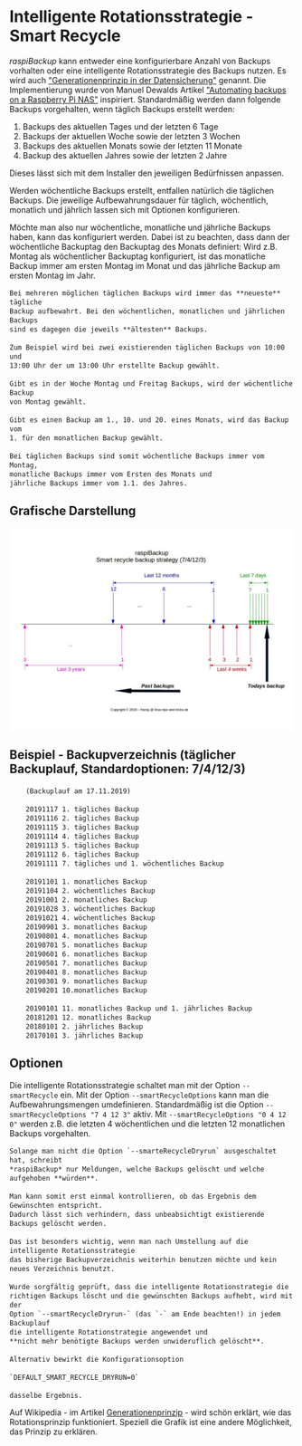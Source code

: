 # Intelligente Rotationsstrategie - Smart Recycle

*raspiBackup* kann entweder eine konfigurierbare Anzahl von Backups vorhalten oder eine intelligente
Rotationsstrategie des Backups nutzen. Es wird auch ["Generationenprinzip in
der Datensicherung"](https://de.wikipedia.org/wiki/Generationenprinzip) genannt. Die Implementierung wurde von Manuel Dewalds
Artikel ["Automating backups on a Raspberry Pi NAS"](https://opensource.com/article/18/8/automate-backups-raspberry-pi) inspiriert.
Standardmäßig werden dann folgende Backups vorgehalten,
wenn täglich Backups erstellt werden:

  1. Backups des aktuellen Tages und der letzten 6 Tage
  2. Backups der aktuellen Woche sowie der letzten 3 Wochen
  3. Backups des aktuellen Monats sowie der letzten 11 Monate
  4. Backup des aktuellen Jahres sowie der letzten 2 Jahre

Dieses lässt sich mit dem Installer den jeweiligen Bedürfnissen anpassen.

Werden wöchentliche Backups erstellt, entfallen natürlich die täglichen Backups.
Die jeweilige Aufbewahrungsdauer für täglich, wöchentlich, monatlich und
jährlich lassen sich mit Optionen konfigurieren.

Möchte man also nur wöchentliche, monatliche und jährliche Backups haben, kann
das konfiguriert werden. Dabei ist zu beachten, dass dann der wöchentliche
Backuptag den Backuptag des Monats definiert: Wird z.B. Montag als
wöchentlicher Backuptag konfiguriert, ist das monatliche Backup immer am ersten
Montag im Monat und das jährliche Backup am ersten Montag im Jahr.

``` admonish info title="Hinweis"
Bei mehreren möglichen täglichen Backups wird immer das **neueste** tägliche
Backup aufbewahrt. Bei den wöchentlichen, monatlichen und jährlichen Backups
sind es dagegen die jeweils **ältesten** Backups.

Zum Beispiel wird bei zwei existierenden täglichen Backups von 10:00 und
13:00 Uhr der um 13:00 Uhr erstellte Backup gewählt.

Gibt es in der Woche Montag und Freitag Backups, wird der wöchentliche Backup
von Montag gewählt.

Gibt es einen Backup am 1., 10. und 20. eines Monats, wird das Backup vom
1. für den monatlichen Backup gewählt.

Bei täglichen Backups sind somit wöchentliche Backups immer vom Montag,
monatliche Backups immer vom Ersten des Monats und
jährliche Backups immer vom 1.1. des Jahres.
```

## Grafische Darstellung

![smartStrategy](images/smartStrategy.jpg)


## Beispiel - Backupverzeichnis (täglicher Backuplauf, Standardoptionen: 7/4/12/3)

```
    (Backuplauf am 17.11.2019)

    20191117 1. tägliches Backup
    20191116 2. tägliches Backup
    20191115 3. tägliches Backup
    20191114 4. tägliches Backup
    20191113 5. tägliches Backup
    20191112 6. tägliches Backup
    20191111 7. tägliches und 1. wöchentliches Backup

    20191101 1. monatliches Backup
    20191104 2. wöchentliches Backup
    20191001 2. monatliches Backup
    20191028 3. wöchentliches Backup
    20191021 4. wöchentliches Backup
    20190901 3. monatliches Backup
    20190801 4. monatliches Backup
    20190701 5. monatliches Backup
    20190601 6. monatliches Backup
    20190501 7. monatliches Backup
    20190401 8. monatliches Backup
    20190301 9. monatliches Backup
    20190201 10.monatliches Backup

    20190101 11. monatliches Backup und 1. jährliches Backup
    20181201 12. monatliches Backup
    20180101 2. jährliches Backup
    20170101 3. jährliches Backup
```

## Optionen

Die intelligente Rotationsstrategie schaltet man mit der Option `--smartRecycle` ein.
Mit der Option `--smartRecycleOptions` kann man die Aufbewahrungsmengen umdefinieren.
Standardmäßig ist die Option `--smartRecycleOptions "7 4 12 3"` aktiv.
Mit `--smartRecycleOptions "0 4 12 0"` werden z.B. die letzten 4
wöchentlichen und die letzten 12 monatlichen Backups vorgehalten.

``` admonish caution title="Wichtiger Hinweis"
Solange man nicht die Option `--smarteRecycleDryrun` ausgeschaltet hat, schreibt
*raspiBackup* nur Meldungen, welche Backups gelöscht und welche aufgehoben **würden**.

Man kann somit erst einmal kontrollieren, ob das Ergebnis dem Gewünschten entspricht.
Dadurch lässt sich verhindern, dass unbeabsichtigt existierende Backups gelöscht werden.

Das ist besonders wichtig, wenn man nach Umstellung auf die intelligente Rotationsstrategie
das bisherige Backupverzeichnis weiterhin benutzen möchte und kein neues Verzeichnis benutzt.

Wurde sorgfältig geprüft, dass die intelligente Rotationstrategie die
richtigen Backups löscht und die gewünschten Backups aufhebt, wird mit der
Option `--smartRecycleDryrun-` (das `-` am Ende beachten!) in jedem Backuplauf
die intelligente Rotationstrategie angewendet und
**nicht mehr benötigte Backups werden unwideruflich gelöscht**.

Alternativ bewirkt die Konfigurationsoption

`DEFAULT_SMART_RECYCLE_DRYRUN=0`

dasselbe Ergebnis.
```

Auf Wikipedia - im Artikel [Generationenprinzip](https://de.wikipedia.org/wiki/Generationenprinzip) - wird schön erklärt,
wie das Rotationsprinzip funktioniert.
Speziell die Grafik ist eine andere Möglichkeit, das Prinzip zu erklären.


[.status]: translated
[.source]: https://www.linux-tips-and-tricks.de/de/rotationsstrategie
[.source]: https://www.linux-tips-and-tricks.de/en/smart-recycle

